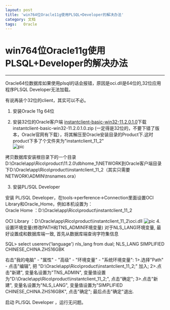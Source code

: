 ```yaml
---
layout: post
title: 'win764位Oracle11g使用PLSQL+Developer的解决办法'
category: 文档
tags:   Oracle
---
```


# win764位Oracle11g使用PLSQL+Developer的解决办法



---

Oracle64位数据库如果使用plsql的话会报错，原因是oci.dll是64位的,32位应用程序PLSQL Developer无法加载。

有说再装个32位的client，其实可以不必。

1. 安装Oracle 11g 64位
 
2. 安装32位的Oracle客户端 [instantclient-basic-win32-11.2.0.1.0](http://vdisk.weibo.com/s/BR3P_2QWYWrSh)下载instantclient-basic-win32-11.2.0.1.0.zip (一定得是32位的，不要下错了版本，Oracle官网有下载），将其解压至Oracle安装目录的Product下.这时product下多了个文件夹为"instantclient_11_2"  
![pic](http://ww3.sinaimg.cn/large/6ff04438gw1ejw89a1196j20ff04xmxi.jpg)
 
拷贝数据库安装根目录下的一个目录D:\Oracle\app\Rico\product\11.2.0\dbhome_1\NETWORK到Oracle客户端目录下D:\Oracle\app\Rico\product\instantclient_11_2（其实只需要 NETWORK\ADMIN\tnsnames.ora）
 
3. 安装PL/SQL Developer
 
安装 PL/SQL Developer，在tools->perference->Connection里面设置OCI Library和Oracle_Home，例如本机设置为：  
Oracle Home ：D:\Oracle\app\Rico\product\instantclient_11_2
 
OCI Library ：D:\Oracle\app\Rico\product\instantclient_11_2\oci.dll
 ![pic](http://ww3.sinaimg.cn/large/6ff04438gw1ejw8bpcdooj20iq0e376i.jpg)
4. 设置环境变量(修改PATH和TNS_ADMIN环境变量)
对于NLS_LANG环境变量, 最好设置成和数据库端一致, 首先从数据库端查询字符集信息


 SQL> select userenv('language') nls_lang from dual;
 NLS_LANG
 SIMPLIFIED CHINESE_CHINA.ZHS16GBK  

 
右击"我的电脑" - "属性" - "高级" - "环境变量" - "系统环境变量":
 1>.选择"Path" - 点击"编辑", 把 "D:\Oracle\app\Rico\product\instantclient_11_2;" 加入;
 2>.点击"新建", 变量名设置为"TNS_ADMIN", 变量值设置为"D:\Oracle\app\Rico\product\instantclient_11_2;", 点击"确定";
 3>.点击"新建", 变量名设置为"NLS_LANG", 变量值设置为"SIMPLIFIED CHINESE_CHINA.ZHS16GBK", 点击"确定";
 最后点击"确定"退出.

启动 PL/SQL Developer ，运行无问题。
